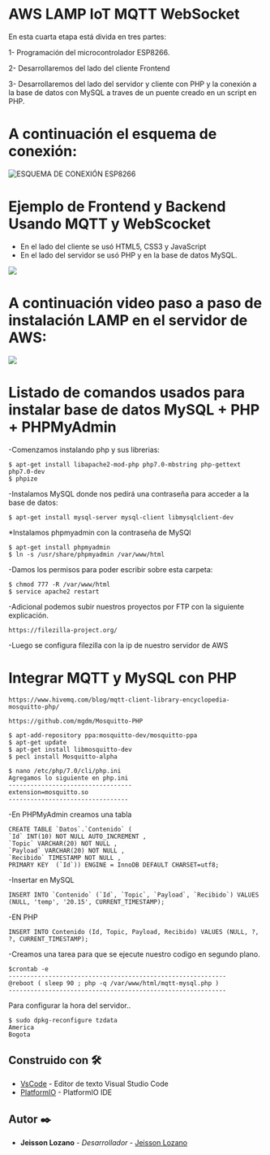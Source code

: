 # AWS LAMP IoT MQTT WebSocket

En esta cuarta etapa está divida en tres partes:

1- Programación del microcontrolador ESP8266.

2- Desarrollaremos del lado del cliente Frontend

3- Desarrollaremos del lado del servidor y cliente con PHP y la conexión a la base de datos con MySQL a traves de un puente creado en un script en PHP.

# A continuación el esquema de conexión: 
![ESQUEMA DE CONEXIÓN ESP8266](https://github.com/JeissonLozano/AWS-LAMP-IoT/blob/master/CONEXI%C3%93N.png)

# Ejemplo de Frontend y Backend Usando MQTT y WebScocket
- En el lado del cliente se usó HTML5, CSS3 y JavaScript
- En el lado del servidor se usó PHP y en la base de datos MySQL.

[![](http://img.youtube.com/vi/SMA4ok8lX1c/0.jpg)](http://www.youtube.com/watch?v=SMA4ok8lX1c "EJEMPLO FRONTEND Y BACKEND USANDO MQTT-WEBSOCKET")
 
# A continuación video paso a paso de instalación LAMP en el servidor de AWS:
[![](http://img.youtube.com/vi/SMA4ok8lX1c/0.jpg)](http://www.youtube.com/watch?v=SMA4ok8lX1c "LAMP guía de instalación AWS")

# Listado de comandos usados para instalar base de datos MySQL + PHP + PHPMyAdmin

-Comenzamos instalando php y sus librerias:
 ```
$ apt-get install libapache2-mod-php php7.0-mbstring php-gettext php7.0-dev
$ phpize
```
-Instalamos MySQL donde nos pedirá una contraseña para acceder a la base de datos:
```
$ apt-get install mysql-server mysql-client libmysqlclient-dev 
```
*Instalamos phpmyadmin con la contraseña de MySQl
```
$ apt-get install phpmyadmin
$ ln -s /usr/share/phpmyadmin /var/www/html
```
-Damos los permisos para poder escribir sobre esta carpeta:
```
$ chmod 777 -R /var/www/html
$ service apache2 restart
```

-Adicional podemos subir nuestros proyectos por FTP con la siguiente explicación.
```
https://filezilla-project.org/
```
-Luego se configura filezilla con la ip de nuestro servidor de AWS

# Integrar MQTT y MySQL con PHP
```
https://www.hivemq.com/blog/mqtt-client-library-encyclopedia-mosquitto-php/

https://github.com/mgdm/Mosquitto-PHP

$ apt-add-repository ppa:mosquitto-dev/mosquitto-ppa
$ apt-get update
$ apt-get install libmosquitto-dev
$ pecl install Mosquitto-alpha

$ nano /etc/php/7.0/cli/php.ini
Agregamos lo siguiente en php.ini
----------------------------------
extension=mosquitto.so 
---------------------------------
```
-En PHPMyAdmin creamos una tabla 
```
CREATE TABLE `Datos`.`Contenido` ( 
`Id` INT(10) NOT NULL AUTO_INCREMENT ,  
`Topic` VARCHAR(20) NOT NULL ,  
`Payload` VARCHAR(20) NOT NULL ,  
`Recibido` TIMESTAMP NOT NULL ,    
PRIMARY KEY  (`Id`)) ENGINE = InnoDB DEFAULT CHARSET=utf8;
```

-Insertar en MySQL
```
INSERT INTO `Contenido` (`Id`, `Topic`, `Payload`, `Recibido`) VALUES (NULL, 'temp', '20.15', CURRENT_TIMESTAMP);
```
-EN PHP
```
INSERT INTO Contenido (Id, Topic, Payload, Recibido) VALUES (NULL, ?, ?, CURRENT_TIMESTAMP);
```
-Creamos una tarea para que se ejecute nuestro codigo en segundo plano.
```
$crontab -e 
------------------------------------------------------------
@reboot ( sleep 90 ; php -q /var/www/html/mqtt-mysql.php )
------------------------------------------------------------
```
Para configurar la hora del servidor..
```
$ sudo dpkg-reconfigure tzdata
America
Bogota
```
## Construido con 🛠️
* [VsCode](https://code.visualstudio.com/) - Editor de texto Visual Studio Code
* [PlatformIO](https://platformio.org/) - PlatformIO IDE

## Autor ✒️
* **Jeisson Lozano** - *Desarrollador* - [Jeisson Lozano](https://github.com/JeissonLozano)

